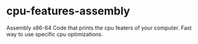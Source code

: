 # cpu-features-assembly

Assembly x86-64 Code that prints the cpu featers of your computer.
Fast way to use specific cpu optimizations.
